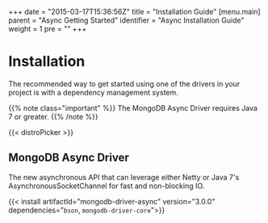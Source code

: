 +++
date = "2015-03-17T15:36:56Z"
title = "Installation Guide"
[menu.main]
  parent = "Async Getting Started"
  identifier = "Async Installation Guide"
  weight = 1
  pre = "<i class='fa'></i>"
+++

# Installation


The recommended way to get started using one of the drivers in your project is with a dependency management system.

{{% note class="important" %}}
The MongoDB Async Driver requires Java 7 or greater.
{{% /note %}}

{{< distroPicker >}}

## MongoDB Async Driver
The new asynchronous API that can leverage either Netty or Java 7's AsynchronousSocketChannel for fast and non-blocking IO.

{{< install artifactId="mongodb-driver-async" version="3.0.0" dependencies="`bson`, `mongodb-driver-core`">}}
